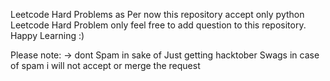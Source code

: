 Leetcode Hard Problems as Per now this repository accept only python Leetcode Hard Problem only feel free to add question to this repository. 
Happy Learning :)




Please note: -> dont Spam in sake of Just getting hacktober Swags in case of spam i will not accept or merge the request
